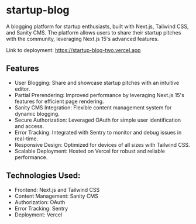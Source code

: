 # startup-blog

A blogging platform for startup enthusiasts, built with Next.js, Tailwind CSS, and Sanity CMS. The platform allows users to share their startup pitches with the community, leveraging Next.js 15's advanced features.

Link to deployment: https://startup-blog-two.vercel.app

## Features

-   User Blogging: Share and showcase startup pitches with an intuitive editor.
-   Partial Prerendering: Improved performance by leveraging Next.js 15's features for efficient page rendering.
-   Sanity CMS Integration: Flexible content management system for dynamic blogging.
-   Secure Authorization: Leveraged OAuth for simple user identification and access.
-   Error Tracking: Integrated with Sentry to monitor and debug issues in real-time.
-   Responsive Design: Optimized for devices of all sizes with Tailwind CSS.
-   Scalable Deployment: Hosted on Vercel for robust and reliable performance.

## Technologies Used:

-   Frontend: Next.js and Tailwind CSS
-   Content Management: Sanity CMS
-   Authorization: OAuth
-   Error Tracking: Sentry
-   Deployment: Vercel
